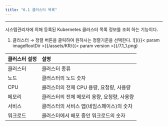 ```yaml
---
title: "6.1 클러스터 목록"
---
```


---
시스템관리자에 의해 등록된 Kubernetes 클러스터 목록 정보를 조회 하는 기능이다.

1. 클러스터  →  정렬 버튼을 클릭하여 원하시는 정렬기준을 선택한다.
![]({{< param imageRootDir >}}/assets/KR/{{< param version >}}/7.1_1.png)

| **클러스터 설정** | **설명**                       |
| :---------- | :--------------------------- |
| 클러스터        | 클러스터 종류                      |
| 노드          | 클러스터의 노드 숫자                  |
| CPU         | 클러스터의 전체 CPU 용량, 요청량, 사용량    |
| 메모리         | 클러스터의 전체 메모리 용량, 요청량, 사용량    |
| 서비스      | 클러스터의 서비스 맵\(네임스페이스\)의 숫자 |
| 워크로드        | 클러스터에서 배포 중인 워크로드의 숫자        |
